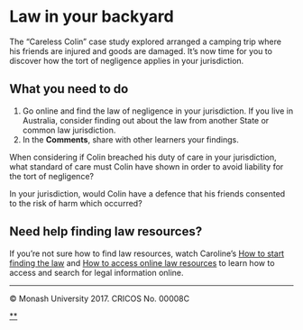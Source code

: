 # Law in your backyard

The “Careless Colin” case study explored arranged a camping trip where his friends are injured and goods are damaged. It’s now time for you to discover how the tort of negligence applies in your jurisdiction.

## What you need to do

1. Go online and find the law of negligence in your jurisdiction. If you live in Australia, consider finding out about the law from another State or common law jurisdiction.
2. In the **Comments**, share with other learners your findings.

When considering if Colin breached his duty of care in your jurisdiction, what standard of care must Colin have shown in order to avoid liability for the tort of negligence?

In your jurisdiction, would Colin have a defence that his friends consented to the risk of harm which occurred?

## Need help finding law resources?

If you’re not sure how to find law resources, watch Caroline’s [How to start finding the law](https://www.futurelearn.com/courses/law-for-non-lawyers/3/steps/177718) and [How to access online law resources](https://www.futurelearn.com/courses/law-for-non-lawyers/3/steps/177719) to learn how to access and search for legal information online.

------

© Monash University 2017. CRICOS No. 00008C

[**](https://www.futurelearn.com/courses/law-for-non-lawyers/3/steps/177767#fl-comments)